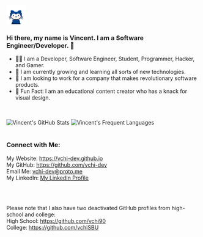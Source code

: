 <img src="/assets/mona-whisper.gif" width="50px" height="50px">

### Hi there, my name is Vincent. I am a Software Engineer/Developer. 👋
- 🧑‍💻 I am a Developer, Software Engineer, Student, Programmer, Hacker, and Gamer.
- 🌱 I am currently growing and learning all sorts of new technologies.
- 💼 I am looking to work for a company that makes revolutionary software products.
- 🎈 Fun Fact: I am an educational content creator who has a knack for visual design.

<br />
<br />
<img alt="Vincent's GitHub Stats" src="https://github-readme-stats.vercel.app/api?username=vchi-dev&show_icons=true&hide_border=true&hide=stars,prs,contribs&theme=tokyonight" />
<img alt="Vincent's Frequent Languages" src="https://github-readme-stats.vercel.app/api/top-langs/?username=vchi-dev&theme=tokyonight&layout=compact" />
<br />
<br />

### Connect with Me:
My Website: <a href="https://vchi-dev.github.io/" target="_blank">https://vchi-dev.github.io</a>\
My GitHub: <a href="https://github.com/vchi-dev/" target="_blank">https://github.com/vchi-dev</a>\
Email Me: <a href="mailto:vchi-dev@proto.me">vchi-dev@proto.me</a>\
My LinkedIn: <a href="https://www.linkedin.com/in/vincent-chi-developer/">My LinkedIn Profile</a>

<br />
<br />

Please note that I also have two deactivated GitHub profiles from high-school and college:\
High School: <a href="https://github.com/vchi-dev/" target="_blank">https://github.com/vchi90</a>\
College: <a href="https://github.com/vchi-dev/" target="_blank">https://github.com/vchiSBU</a>